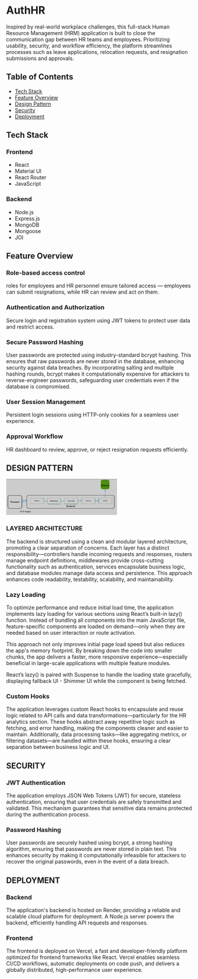 # AuthHR
Inspired by real-world workplace challenges, this full-stack Human Resource Management (HRM) application is built to close the communication gap between HR teams and employees. Prioritizing usability, security, and workflow efficiency, the platform streamlines processes such as leave applications, relocation requests, and resignation submissions and approvals.

## Table of Contents
- [Tech Stack](#tech-stack)
- [Feature Overview](#feature-overview)
- [Design Pattern](#design-pattern)
- [Security](#security)
- [Deployment](#deployment)


## Tech Stack

### Frontend 
- React 
- Material UI
- React Router
- JavaScript

### Backend 
- Node.js
- Express.js
- MongoDB
- Mongoose
- JOI

## Feature Overview

### Role-based access control  
roles for employees and HR personnel ensure tailored access — employees can submit resignations, while HR can review and act on them.

### Authentication and Authorization
Secure login and registration system using JWT tokens to protect user data and restrict access.

### Secure Password Hashing
User passwords are protected using industry-standard bcrypt hashing. This ensures that raw passwords are never stored in the database, enhancing security against data breaches. By incorporating salting and multiple hashing rounds, bcrypt makes it computationally expensive for attackers to reverse-engineer passwords, safeguarding user credentials even if the database is compromised.

### User Session Management
Persistent login sessions using HTTP-only cookies for a seamless user experience.

### Approval Workflow
HR dashboard to review, approve, or reject resignation requests efficiently.

## DESIGN PATTERN 

<img src="./frontend/src/assets/flowDiagram.png" alt="Dashboard" width="300"/>

### LAYERED ARCHITECTURE
The backend is structured using a clean and modular layered architecture, promoting a clear separation of concerns. Each layer has a distinct responsibility—controllers handle incoming requests and responses, routers manage endpoint definitions, middlewares provide cross-cutting functionality such as authentication, services encapsulate business logic, and database modules manage data access and persistence. This approach enhances code readability, testability, scalability, and maintainability.

### Lazy Loading
To optimize performance and reduce initial load time, the application implements lazy loading for various sections using React’s built-in lazy() function. Instead of bundling all components into the main JavaScript file, feature-specific components are loaded on demand—only when they are needed based on user interaction or route activation.

This approach not only improves initial page load speed but also reduces the app's memory footprint. By breaking down the code into smaller chunks, the app delivers a faster, more responsive experience—especially beneficial in large-scale applications with multiple feature modules.

React’s lazy() is paired with Suspense to handle the loading state gracefully, displaying fallback UI - Shimmer UI while the component is being fetched.

### Custom Hooks
The application leverages custom React hooks to encapsulate and reuse logic related to API calls and data transformations—particularly for the HR analytics section. These hooks abstract away repetitive logic such as fetching, and error handling, making the components cleaner and easier to maintain. Additionally, data processing tasks—like aggregating metrics, or filtering datasets—are handled within these hooks, ensuring a clear separation between business logic and UI.

## SECURITY 

### JWT Authentication
The application employs JSON Web Tokens (JWT) for secure, stateless authentication, ensuring that user credentials are safely transmitted and validated. This mechanism guarantees that sensitive data remains protected during the authentication process.

### Password Hashing
User passwords are securely hashed using bcrypt, a strong hashing algorithm, ensuring that passwords are never stored in plain text. This enhances security by making it computationally infeasible for attackers to recover the original passwords, even in the event of a data breach.

## DEPLOYMENT

### Backend
The application's backend is hosted on Render, providing a reliable and scalable cloud platform for deployment. A Node.js server powers the backend, efficiently handling API requests and responses.

### Frontend
The frontend is deployed on Vercel, a fast and developer-friendly platform optimized for frontend frameworks like React. Vercel enables seamless CI/CD workflows, automatic deployments on code push, and delivers a globally distributed, high-performance user experience.






